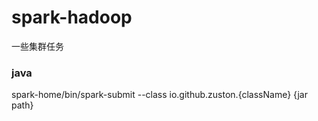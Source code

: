 # spark-hadoop
一些集群任务

### java
spark-home/bin/spark-submit --class io.github.zuston.{className} {jar path}